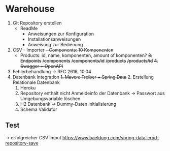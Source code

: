 # Warehouse

1. Git Repository erstellen
    - ReadMe
      - Anweisungen zur Konfiguration 
      - Installationsanweisungen
      - Anweisung zur Bedienung
2. CSV - Importer
    ~~- Components: 10 Komponenten~~ 
    - Products: id, name, komponenten, amount of komponenten?
~~3. Endpoints~~
    ~~/components~~
    ~~/components/id~~
    ~~/products~~
    ~~/products/id~~
~~4. Swagger + OpenAPI~~
5. Fehlerbehandlung -> RFC 2616, 10.04
6. Datenbank Integration
   ~~1. Maven: Treiber + Spring Data~~
   2. Erstellung Relationale Datenbank 
      1. Heroku
      2. Repository enthält nicht Anmeldeinfo der Datenbank -> Passwort aus Umgebungsvariable löschen
      3. H2 Datenbank -> Dummy-Daten initialisierung
   3. Schema Validator

## Test
-> erfolgreicher CSV imput
https://www.baeldung.com/spring-data-crud-repository-save
